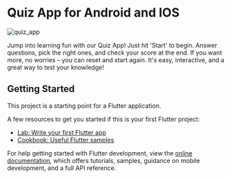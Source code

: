 # Quiz App for Android and IOS

![quiz_app](https://github.com/otabekinha/flutter_quiz_app/assets/131828690/d79427e3-1169-4e14-b364-dd6dad24f277)

Jump into learning fun with our Quiz App! Just hit 'Start' to begin. Answer questions, pick the right ones, and check your score at the end. If you want more, no worries – you can reset and start again. It's easy, interactive, and a great way to test your knowledge!

## Getting Started

This project is a starting point for a Flutter application.

A few resources to get you started if this is your first Flutter project:

- [Lab: Write your first Flutter app](https://docs.flutter.dev/get-started/codelab)
- [Cookbook: Useful Flutter samples](https://docs.flutter.dev/cookbook)

For help getting started with Flutter development, view the
[online documentation](https://docs.flutter.dev/), which offers tutorials,
samples, guidance on mobile development, and a full API reference.
